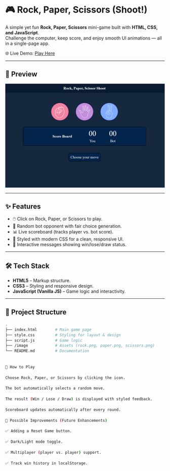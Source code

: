 # 🎮 Rock, Paper, Scissors (Shoot!)

A simple yet fun **Rock, Paper, Scissors** mini-game built with **HTML, CSS, and JavaScript**.  
Challenge the computer, keep score, and enjoy smooth UI animations — all in a single-page app.

🌐 Live Demo: [Play Here](https://rock-paper-scissors-shoot-69.netlify.app/)

---

## 📸 Preview

![Game Screenshot](./image/preview.png) <!-- Replace with your screenshot path -->

---

## ✨ Features

- 🖱️ Click on Rock, Paper, or Scissors to play.
- 🤖 Random bot opponent with fair choice generation.
- 📊 Live scoreboard (tracks player vs. bot score).
- 🎨 Styled with modern CSS for a clean, responsive UI.
- 📝 Interactive messages showing win/lose/draw status.

---

## 🛠️ Tech Stack

- **HTML5** – Markup structure.
- **CSS3** – Styling and responsive design.
- **JavaScript (Vanilla JS)** – Game logic and interactivity.

---

## 📂 Project Structure

```bash
.
├── index.html        # Main game page
├── style.css         # Styling for layout & design
├── script.js         # Game logic
├── /image            # Assets (rock.png, paper.png, scissors.png)
└── README.md         # Documentation


📖 How to Play

Choose Rock, Paper, or Scissors by clicking the icon.

The bot automatically selects a random move.

The result (Win / Lose / Draw) is displayed with styled feedback.

Scoreboard updates automatically after every round.

🔮 Possible Improvements (Future Enhancements)

✅ Adding a Reset Game button.

✅ Dark/Light mode toggle.

✅ Multiplayer (player vs. player) support.

✅ Track win history in localStorage.
```
